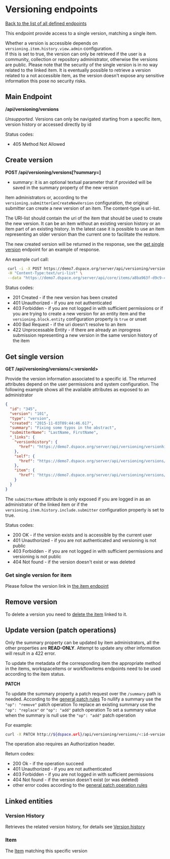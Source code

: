 # Versioning endpoints

[Back to the list of all defined endpoints](endpoints.md)

This endpoint provide access to a single version, matching a single item.

Whether a version is accessible depends on `versioning.item.history.view.admin` configuration.  
If this is set to true, the version can only be retrieved if the user is a community, collection or repository
administrator, otherwise the versions are public.
Please note that the security of the single version is in no way related to the linked item.
It is eventually possible to retrieve a version related to a not accessible item, as the version doesn't expose any
sensitive information this pose no security risks.

## Main Endpoint

**/api/versioning/versions**

_Unsupported._ Versions can only be navigated starting from a specific item, version history or accessed directly by id

Status codes:

* 405 Method Not Allowed

## Create version

**POST /api/versioning/versions[?summary=<summary-text>]**

* summary: it is an optional textual parameter that if provided will be saved in the summary property of the new version

Item administrators or, according to the `versioning.submitterCanCreateNewVersion` configuration, the original submitter
can create a new version of an item. The content-type is uri-list.

The URI-list should contain the uri of the item that should be used to create the new version. It can be an item without
an existing version history or an item part of an existing history. In the latest case it is possible to use an item
representing an older version than the current one to facilitate the restore.

The new created version will be returned in the response, see the [get single version](#get-single-version) endpoint for
an example of response.

An example curl call:

```bash
 curl -i -X POST https://demo7.dspace.org/server/api/versioning/versions \
 -H "Content-Type:text/uri-list" \
 --data "https://demo7.dspace.org/server/api/core/items/a8ba963f-d9c9-4198-b5a4-3f74e2ab6fb9"
```

Status codes:

* 201 Created - if the new version has been created
* 401 Unauthorized - if you are not authenticated
* 403 Forbidden - if you are not logged in with sufficient permissions or if you are trying to create a new version for
  an entity item and the `versioning.block.entity` configuration property is `true` or unset
* 400 Bad Request - if the uri doesn't resolve to an item
* 422 Unprocessable Entity - if there are already an inprogress submission representing a new version in the same
  version history of the item

## Get single version

**GET /api/versioning/versions/<:versionId>**

Provide the version information associated to a specific id. The returned attributes depend on the user permissions and
system configuration.
The following example shows all the available attributes as exposed to an administrator

```json
{
  "id": "345",
  "version": "101",
  "type": "version",
  "created": "2015-11-03T09:44:46.617",
  "summary": "Fixing some typos in the abstract",
  "submitterName": "LastName, FirstName",
  "_links": {
    "versionhistory": {
      "href": "https://demo7.dspace.org/server/api/versioning/versionhistories/1"
    },
    "self": {
      "href": "https://demo7.dspace.org/server/api/versioning/versions/345"
    },
    "item": {
      "href": "https://demo7.dspace.org/server/api/versioning/versions/345/item"
    }
  }
}         
```

The `submitterName` attribute is only exposed if you are logged in as an administrator of the linked item or if
the `versioning.item.history.include.submitter` configuration property is set to true.

Status codes:

* 200 OK - if the version exists and is accessible by the current user
* 401 Unauthorized - if you are not authenticated and versioning is not public
* 403 Forbidden - if you are not logged in with sufficient permissions and versioning is not public
* 404 Not found - if the version doesn't exist or was deleted

### Get single version for item

Please follow the version link in [the item endpoint](items.md#get-single-version-for-item)

## Remove version

To delete a version you need to [delete the item](items.md#deleting-an-item) linked to it.

## Update version (patch operations)

Only the summary property can be updated by item administrators, all the other properties are **READ-ONLY**. Attempt to
update any other information will result in a 422 error.

To update the metadata of the corresponding item the appropriate method in the items, workspaceitems or workflowitems
endpoints need to be used according to the item status.

**PATCH**

To update the summary property a patch request over the `/summary` path is needed.
According to the [general patch rules](patch.md)
To nullify a summary use the `"op": "remove"` patch operation
To replace an existing summary use the `"op": "replace"` or `"op": "add"` patch operation
To set a summary value when the summary is null use the `"op": "add"` patch operation

For example:

```bash
curl -X PATCH http://${dspace.url}/api/versioning/versions/<:id-version> -H "Content-Type: application/json" -d '[{ "op": "add", "path": "/summary", "value": "This is the note related to the version"]'
```

The operation also requires an Authorization header.

Return codes:

* 200 Ok - if the operation succeed
* 401 Unauthorized - if you are not authenticated
* 403 Forbidden - if you are not logged in with sufficient permissions
* 404 Not found - if the version doesn't exist (or was deleted)
* other error codes according to the [general patch operation rules](patch.md)

## Linked entities

### Version History

Retrieves the related version history, for details see [Version history](versionhistory.md)

### Item

The [Item](items.md) matching this specific version
